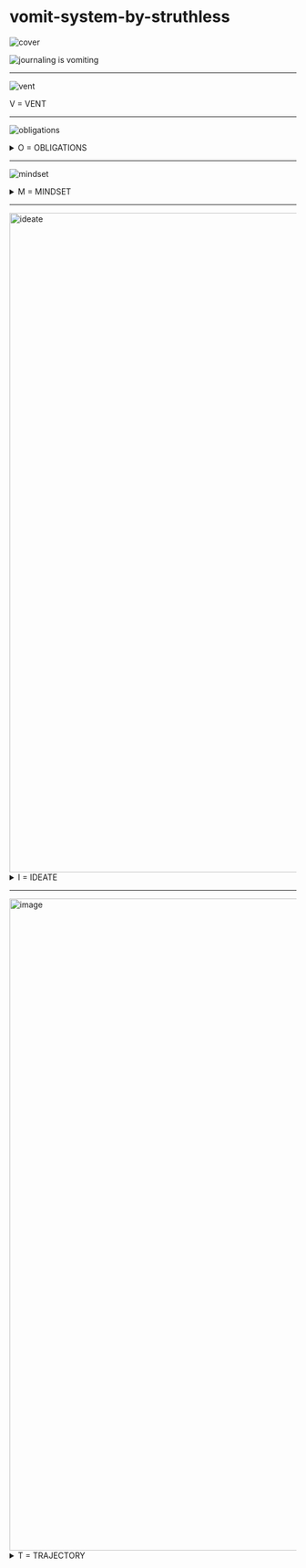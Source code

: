 # vomit-system-by-struthless

![cover](https://github.com/afknapping/vomit-system-by-struthless/assets/170145/fb6d71a5-d13c-4a6d-acad-a6a6e1d3fe82)

![journaling is vomiting](https://github.com/afknapping/vomit-system-by-struthless/assets/170145/0ca15d30-6d35-4374-b2ca-85680e34415a)

---

![vent](https://github.com/afknapping/vomit-system-by-struthless/assets/170145/cd7a37fd-8086-4279-b9eb-32e8353cd864)

V = VENT

---

![obligations](https://github.com/afknapping/vomit-system-by-struthless/assets/170145/78ef59b3-1870-4d99-b9c4-4ce244071f31)

<details><summary>O = OBLIGATIONS</summary>

![O 1234](https://github.com/afknapping/vomit-system-by-struthless/assets/170145/0d5ff5c3-1349-4228-a179-87a26e556674)

![boat faster](https://github.com/afknapping/vomit-system-by-struthless/assets/170145/cb171de6-7bc2-46be-b217-4044660c1cfb)

</details>

---

![mindset](https://github.com/afknapping/vomit-system-by-struthless/assets/170145/f510e87f-1a2b-4d6b-a51f-b07dfdaf2d9e)

<details><summary>M = MINDSET</summary>

![reframing](https://github.com/afknapping/vomit-system-by-struthless/assets/170145/ee6fefaf-544c-4150-888c-196780cdeede)

![possibility](https://github.com/afknapping/vomit-system-by-struthless/assets/170145/6d374334-5525-404f-9b95-bb28599b9ee9)

![inversion](https://github.com/afknapping/vomit-system-by-struthless/assets/170145/fcd6ea96-1c9f-4bdf-9db2-24243ea038c1)

<img width="1003" alt="perspective" src="https://github.com/afknapping/vomit-system-by-struthless/assets/170145/9facd6fe-e52e-4471-95b1-c9e9e924652a">

<img width="1122" alt="gratitude" src="https://github.com/afknapping/vomit-system-by-struthless/assets/170145/2f31ea44-888f-4666-b7eb-01fe847f0812">

</details>

---

<img width="1156" alt="ideate" src="https://github.com/afknapping/vomit-system-by-struthless/assets/170145/d3c9e61e-0f35-41a1-8af0-4a6084d21a30">


<details><summary>I = IDEATE</summary>

<img width="1075" alt="sleep over it" src="https://github.com/afknapping/vomit-system-by-struthless/assets/170145/51e90e49-b706-49dd-a87f-b01f440d9dcb">

</details>

---

<img width="1143" alt="image" src="https://github.com/afknapping/vomit-system-by-struthless/assets/170145/97b69350-41bd-45cc-937b-d05463d39cbb">


<details><summary>T = TRAJECTORY</summary>

<img width="1057" alt="direction" src="https://github.com/afknapping/vomit-system-by-struthless/assets/170145/6fc2d489-ff84-4c58-ba65-19695b191781">

</details>








